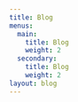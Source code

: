```yaml
---
title: Blog
menus:
  main:
    title: Blog
    weight: 2
  secondary:
    title: Blog
    weight: 2
layout: blog
---
```


